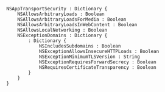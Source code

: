    NSAppTransportSecurity : Dictionary {
        NSAllowsArbitraryLoads : Boolean
        NSAllowsArbitraryLoadsForMedia : Boolean
        NSAllowsArbitraryLoadsInWebContent : Boolean
        NSAllowsLocalNetworking : Boolean
        NSExceptionDomains : Dictionary {
            : Dictionary {
                NSIncludesSubdomains : Boolean
                NSExceptionAllowsInsecureHTTPLoads : Boolean
                NSExceptionMinimumTLSVersion : String
                NSExceptionRequiresForwardSecrecy : Boolean
                NSRequiresCertificateTransparency : Boolean
            }
        }
    }
